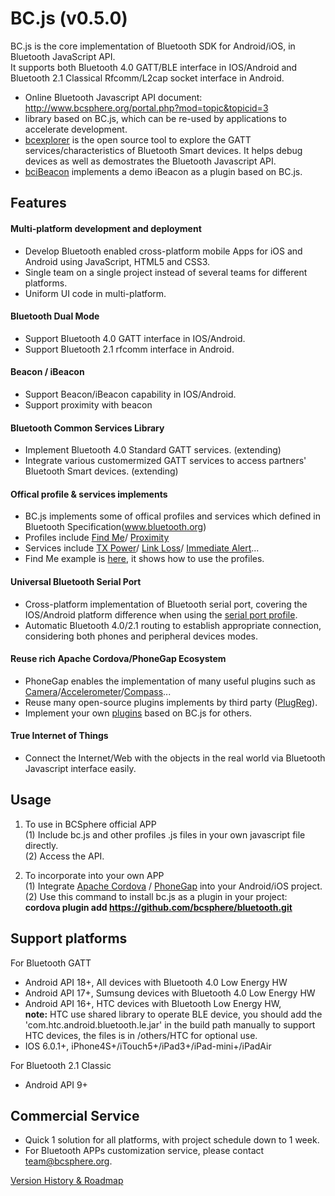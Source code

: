 BC.js (v0.5.0)
===================================
BC.js is the core implementation of Bluetooth SDK for Android/iOS, in Bluetooth JavaScript API.<br/>
It supports both Bluetooth 4.0 GATT/BLE interface in IOS/Android and Bluetooth 2.1 Classical Rfcomm/L2cap socket interface in Android.

  * Online Bluetooth Javascript API document: http://www.bcsphere.org/portal.php?mod=topic&topicid=3 <br/>
  * library based on BC.js, which can be re-used by applications to accelerate development.
  * [bcexplorer](https://github.com/bcsphere/bcexplorer) is the open source tool to explore the GATT services/characteristics of Bluetooth Smart devices. It helps debug devices as well as demostrates the Bluetooth Javascript API.
  * [bciBeacon](https://github.com/bcsphere/ibeacon) implements a demo iBeacon as a plugin based on BC.js.
  
Features
-----------------------------------
#### Multi-platform development and deployment 
* Develop Bluetooth enabled cross-platform mobile Apps for iOS and Android using JavaScript, HTML5 and CSS3.
* Single team on a single project instead of several teams for different platforms.
* Uniform UI code in multi-platform.

#### Bluetooth Dual Mode 
* Support Bluetooth 4.0 GATT interface in IOS/Android.
* Support Bluetooth 2.1 rfcomm interface in Android.

#### Beacon / iBeacon 
* Support Beacon/iBeacon capability in IOS/Android.
* Support proximity with beacon

#### Bluetooth Common Services Library 
* Implement Bluetooth 4.0 Standard GATT services. (extending)
* Integrate various customermized GATT services to access partners' Bluetooth Smart devices. (extending)

#### Offical profile & services implements
* BC.js implements some of offical profiles and services which defined in Bluetooth Specification(www.bluetooth.org)
* Profiles include [Find Me](https://github.com/bcsphere/bluetooth/blob/master/www/org.bluetooth.profile/find_me.js)/
[Proximity](https://github.com/bcsphere/bluetooth/blob/master/www/org.bluetooth.profile/proximity.js)
* Services include [TX Power](https://github.com/bcsphere/bluetooth/blob/master/www/org.bluetooth.service/tx_power.js)/
[Link Loss](https://github.com/bcsphere/bluetooth/blob/master/www/org.bluetooth.service/link_loss.js)/
[Immediate Alert](https://github.com/bcsphere/bluetooth/blob/master/www/org.bluetooth.service/immediate_alert.js)...
* Find Me example is [here](https://github.com/bcsphere/apps/tree/master/findme), it shows how to use the profiles.

#### Universal Bluetooth Serial Port 
* Cross-platform implementation of Bluetooth serial port, covering the IOS/Android platform difference when using the [serial port profile](https://https://github.com/bcsphere/bluetooth/blob/master/www/org.bluetooth.profile/serial_port.js).
* Automatic Bluetooth 4.0/2.1 routing to establish appropriate connection, considering both phones and peripheral devices modes.

#### Reuse rich Apache Cordova/PhoneGap Ecosystem
* PhoneGap enables the implementation of many useful plugins such as  [Camera](http://docs.phonegap.com/en/edge/cordova_camera_camera.md.html#Camera)/[Accelerometer](http://docs.phonegap.com/en/edge/cordova_accelerometer_accelerometer.md.html#Accelerometer)/[Compass](http://docs.phonegap.com/en/edge/cordova_compass_compass.md.html#Compass)...
* Reuse many open-source plugins implements by third party ([PlugReg](http://plugreg.com/)).
* Implement your own [plugins](http://docs.phonegap.com/en/3.3.0/guide_hybrid_plugins_index.md.html#Plugin%20Development%20Guide) based on BC.js for others.

#### True Internet of Things
* Connect the Internet/Web with the objects in the real world via Bluetooth Javascript interface easily. 


Usage
-----------------------------------
1. To use in BCSphere official APP <br/>
(1) Include bc.js and other profiles .js files in your own javascript file directly. <br/>
(2) Access the API. <br/>

2. To incorporate into your own APP<br/>
(1) Integrate [Apache Cordova](http://cordova.apache.org) / [PhoneGap](http://phonegap.com) into your Android/iOS project.<br/>
(2) Use this command to install bc.js as a plugin in your project: <br/>
    <b>cordova plugin add https://github.com/bcsphere/bluetooth.git </b> <br/>


Support platforms
-----------------------------------
For Bluetooth GATT
  * Android API 18+, All devices with Bluetooth 4.0 Low Energy HW
  * Android API 17+, Sumsung devices with Bluetooth 4.0 Low Energy HW
  * Android API 16+, HTC devices with Bluetooth Low Energy HW, <br/><b>note:</b> HTC use shared library to operate BLE device, you should add the 'com.htc.android.bluetooth.le.jar' in the build path manually to support HTC devices, the files is in /others/HTC for optional use.
  * IOS 6.0.1+,  iPhone4S+/iTouch5+/iPad3+/iPad-mini+/iPadAir

For Bluetooth 2.1 Classic
  * Android API 9+ 

Commercial Service
-----------------------------------
- Quick 1 solution for all platforms, with project schedule down to 1 week.
- For Bluetooth APPs customization service, please contact team@bcsphere.org. 


[Version History & Roadmap](https://github.com/bcsphere/bluetooth/wiki/Version-History-&-Roadmap)


